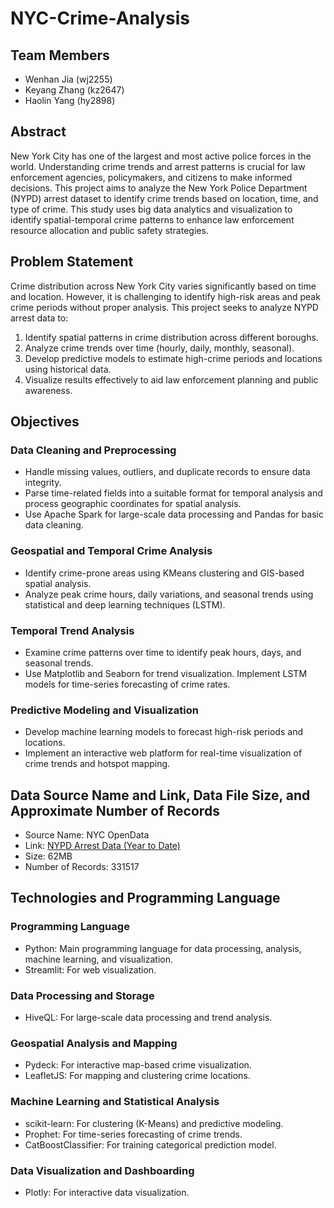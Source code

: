 # NYC-Crime-Analysis

## Team Members

- Wenhan Jia (wj2255)
- Keyang Zhang (kz2647)
- Haolin Yang (hy2898)

## Abstract

New York City has one of the largest and most active police forces in the world.
Understanding crime trends and arrest patterns is crucial for law enforcement agencies,
policymakers, and citizens to make informed decisions. This project aims to analyze the
New York Police Department (NYPD) arrest dataset to identify crime trends based on
location, time, and type of crime. This study uses big data analytics and visualization to
identify spatial-temporal crime patterns to enhance law enforcement resource allocation
and public safety strategies.

## Problem Statement

Crime distribution across New York City varies significantly based on time and location.
However, it is challenging to identify high-risk areas and peak crime periods without proper analysis.
This project seeks to analyze NYPD arrest data to:

1. Identify spatial patterns in crime distribution across different boroughs.
2. Analyze crime trends over time (hourly, daily, monthly, seasonal).
3. Develop predictive models to estimate high-crime periods and locations using historical data.
4. Visualize results effectively to aid law enforcement planning and public awareness.

## Objectives

### Data Cleaning and Preprocessing

- Handle missing values, outliers, and duplicate records to ensure data integrity.
- Parse time-related fields into a suitable format for temporal analysis and process geographic coordinates for spatial analysis.
- Use Apache Spark for large-scale data processing and Pandas for basic data cleaning.

### Geospatial and Temporal Crime Analysis

- Identify crime-prone areas using KMeans clustering and GIS-based spatial analysis.
- Analyze peak crime hours, daily variations, and seasonal trends using statistical and deep learning techniques (LSTM).

### Temporal Trend Analysis

- Examine crime patterns over time to identify peak hours, days, and seasonal trends.
- Use Matplotlib and Seaborn for trend visualization. Implement LSTM models for time-series forecasting of crime rates.

### Predictive Modeling and Visualization

- Develop machine learning models to forecast high-risk periods and locations.
- Implement an interactive web platform for real-time visualization of crime trends and hotspot mapping.

## Data Source Name and Link, Data File Size, and Approximate Number of Records

- Source Name: NYC OpenData
- Link: [NYPD Arrest Data (Year to Date)](https://data.cityofnewyork.us/Public-Safety/NYPD-Arrest-Data-Year-to-Date-/uip8-fykc/about_data)
- Size: 62MB
- Number of Records: 331517

## Technologies and Programming Language

### Programming Language

- Python: Main programming language for data processing, analysis, machine learning, and visualization.
- Streamlit: For web visualization.

### Data Processing and Storage

- HiveQL: For large-scale data processing and trend analysis.

### Geospatial Analysis and Mapping

- Pydeck: For interactive map-based crime visualization.
- LeafletJS: For mapping and clustering crime locations.

### Machine Learning and Statistical Analysis

- scikit-learn: For clustering (K-Means) and predictive modeling.
- Prophet: For time-series forecasting of crime trends.
- CatBoostClassifier: For training categorical prediction model.

### Data Visualization and Dashboarding

- Plotly: For interactive data visualization.
